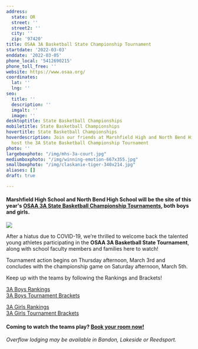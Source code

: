 ```yaml
---
address:
  state: OR
  street: ''
  street2: ''
  city: ''
  zip: '97420'
title: OSAA 3A Basketball State Championship Tournament
startdate: '2022-03-03'
enddate: '2022-03-05'
phone_local: '5412690215'
phone_toll_free: ''
website: https://www.osaa.org/
coordinates:
  lat: ''
  lng: ''
seo:
  title: ''
  description: ''
  imgalt: ''
  image: ''
desktoptitle: State Basketball Championships
mobiletitle: State Basketball Championships
hovertitle: State Basketball Championships
hoverdescription: Join our friends at Marshfield High and North Bend High as they
  host the 3A State Basketball Championship Tournament
photo: ''
largeboxphoto: "/img/mhs-3a-court.jpg"
mediumboxphoto: "/img/winning-emotion-667x355.jpg"
smallboxphoto: "/img/claskanie-tiger-340x214.jpg"
aliases: []
draft: true

---
```

#### **Marshfield High School and North Bend High School** will be the site of this year's [**OSAA 3A State Basketball Championship Tournaments**](https://www.osaa.org/)**,** both boys and girls.

![](/img/3a-graphic.jpg)

After a hiatus due to COVID-19, we’re thrilled to welcome back the talented young athletes participating in the **OSAA 3A Basketball State Tournament**, along with school faculty members and families here to watch!

Tournament action begins on Thursday afternoon, March 3rd and concludes with the championship game on Saturday afternoon, March 5th.

Keep up with the teams by following the Rankings and Brackets!

[3A Boys Rankings](https://www.osaa.org/activities/bbx/rankings)  
[3A Boys Tournament Brackets](https://www.osaa.org/activities/bbx/brackets?div=3A)

[3A Girls Rankings](https://www.osaa.org/activities/gbx/rankings)  
[3A Girls Tournament Brackets](https://www.osaa.org/activities/gbx/brackets?div=3A)

#### Coming to watch the teams play? [Book your room now!](https://www.oregonsadventurecoast.com/lodging/)

_Overflow lodging may be available in Bandon, Lakeside or Reedsport._